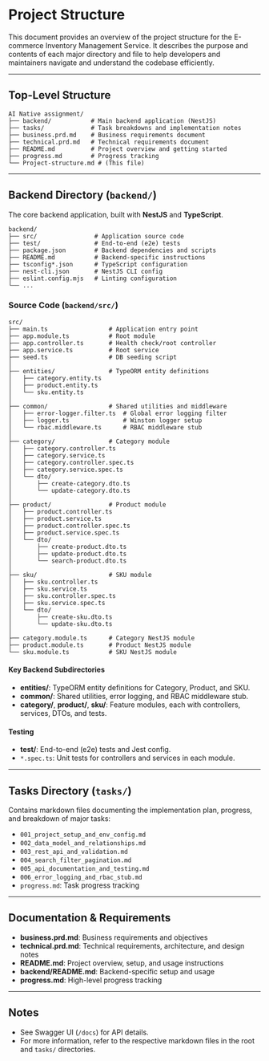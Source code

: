 # Project Structure

This document provides an overview of the project structure for the E-commerce Inventory Management Service. It describes the purpose and contents of each major directory and file to help developers and maintainers navigate and understand the codebase efficiently.

---

## Top-Level Structure

```
AI Native assignment/
├── backend/           # Main backend application (NestJS)
├── tasks/             # Task breakdowns and implementation notes
├── business.prd.md    # Business requirements document
├── technical.prd.md   # Technical requirements document
├── README.md          # Project overview and getting started
├── progress.md        # Progress tracking
└── Project-structure.md # (This file)
```

---

## Backend Directory (`backend/`)

The core backend application, built with **NestJS** and **TypeScript**.

```
backend/
├── src/                # Application source code
├── test/               # End-to-end (e2e) tests
├── package.json        # Backend dependencies and scripts
├── README.md           # Backend-specific instructions
├── tsconfig*.json      # TypeScript configuration
├── nest-cli.json       # NestJS CLI config
├── eslint.config.mjs   # Linting configuration
└── ...
```

### Source Code (`backend/src/`)

```
src/
├── main.ts                 # Application entry point
├── app.module.ts           # Root module
├── app.controller.ts       # Health check/root controller
├── app.service.ts          # Root service
├── seed.ts                 # DB seeding script
│
├── entities/               # TypeORM entity definitions
│   ├── category.entity.ts
│   ├── product.entity.ts
│   └── sku.entity.ts
│
├── common/                 # Shared utilities and middleware
│   ├── error-logger.filter.ts  # Global error logging filter
│   ├── logger.ts               # Winston logger setup
│   └── rbac.middleware.ts      # RBAC middleware stub
│
├── category/               # Category module
│   ├── category.controller.ts
│   ├── category.service.ts
│   ├── category.controller.spec.ts
│   ├── category.service.spec.ts
│   └── dto/
│       ├── create-category.dto.ts
│       └── update-category.dto.ts
│
├── product/                # Product module
│   ├── product.controller.ts
│   ├── product.service.ts
│   ├── product.controller.spec.ts
│   ├── product.service.spec.ts
│   └── dto/
│       ├── create-product.dto.ts
│       ├── update-product.dto.ts
│       └── search-product.dto.ts
│
├── sku/                    # SKU module
│   ├── sku.controller.ts
│   ├── sku.service.ts
│   ├── sku.controller.spec.ts
│   ├── sku.service.spec.ts
│   └── dto/
│       ├── create-sku.dto.ts
│       └── update-sku.dto.ts
│
├── category.module.ts      # Category NestJS module
├── product.module.ts       # Product NestJS module
└── sku.module.ts           # SKU NestJS module
```

#### Key Backend Subdirectories
- **entities/**: TypeORM entity definitions for Category, Product, and SKU.
- **common/**: Shared utilities, error logging, and RBAC middleware stub.
- **category/**, **product/**, **sku/**: Feature modules, each with controllers, services, DTOs, and tests.

#### Testing
- **test/**: End-to-end (e2e) tests and Jest config.
- `*.spec.ts`: Unit tests for controllers and services in each module.

---

## Tasks Directory (`tasks/`)

Contains markdown files documenting the implementation plan, progress, and breakdown of major tasks:

- `001_project_setup_and_env_config.md`
- `002_data_model_and_relationships.md`
- `003_rest_api_and_validation.md`
- `004_search_filter_pagination.md`
- `005_api_documentation_and_testing.md`
- `006_error_logging_and_rbac_stub.md`
- `progress.md`: Task progress tracking

---

## Documentation & Requirements

- **business.prd.md**: Business requirements and objectives
- **technical.prd.md**: Technical requirements, architecture, and design notes
- **README.md**: Project overview, setup, and usage instructions
- **backend/README.md**: Backend-specific setup and usage
- **progress.md**: High-level progress tracking

---

## Notes
- See Swagger UI (`/docs`) for API details.
- For more information, refer to the respective markdown files in the root and `tasks/` directories. 